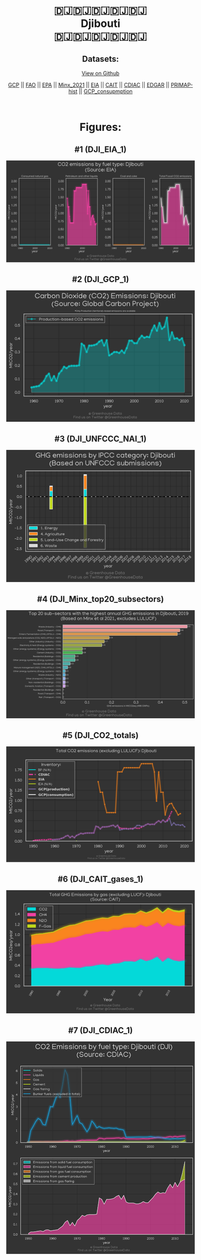 
<center>
<h1 align="center">
🇩🇯🇩🇯🇩🇯🇩🇯🇩🇯
<br>
Djibouti
<br>
🇩🇯🇩🇯🇩🇯🇩🇯🇩🇯
</h1>
<h2>Datasets:</h2>
<p><a href="https://github.com/dquintani/GreenhouseData/tree/master/country_data/DJI_Djibouti/data">View on Github</a>
<br></p><p><a href="data/DJI_GCP.csv">GCP</a> || <a href="data/DJI_FAO.csv">FAO</a> || <a href="data/DJI_EPA.csv">EPA</a> || <a href="data/DJI_Minx_2021.csv">Minx_2021</a> || <a href="data/DJI_EIA.csv">EIA</a> || <a href="data/DJI_CAIT.csv">CAIT</a> || <a href="data/DJI_CDIAC.csv">CDIAC</a> || <a href="data/DJI_EDGAR.csv">EDGAR</a> || <a href="data/DJI_PRIMAP-hist.csv">PRIMAP-hist</a> || <a href="data/DJI_GCP_consupmption.csv">GCP_consupmption</a></p><p><br></p>
<h1>Figures:</h1><h2>#1 (DJI_EIA_1)</h2>
<p><img alt="" src="figures/DJI_EIA_1.png" /></p><h2>#2 (DJI_GCP_1)</h2>
<p><img alt="" src="figures/DJI_GCP_1.png" /></p><h2>#3 (DJI_UNFCCC_NAI_1)</h2>
<p><img alt="" src="figures/DJI_UNFCCC_NAI_1.png" /></p><h2>#4 (DJI_Minx_top20_subsectors)</h2>
<p><img alt="" src="figures/DJI_Minx_top20_subsectors.png" /></p><h2>#5 (DJI_CO2_totals)</h2>
<p><img alt="" src="figures/DJI_CO2_totals.png" /></p><h2>#6 (DJI_CAIT_gases_1)</h2>
<p><img alt="" src="figures/DJI_CAIT_gases_1.png" /></p><h2>#7 (DJI_CDIAC_1)</h2>
<p><img alt="" src="figures/DJI_CDIAC_1.png" /></p>